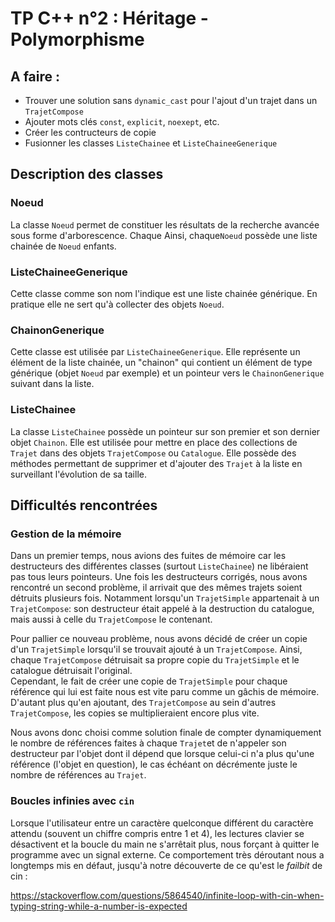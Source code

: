 # TP C++ n°2 : Héritage - Polymorphisme
## A faire :

- Trouver une solution sans `dynamic_cast` pour l'ajout d'un trajet dans un `TrajetCompose`
- Ajouter mots clés `const`, `explicit`, `noexept`, etc.
- Créer les contructeurs de copie
- Fusionner les classes `ListeChainee` et `ListeChaineeGenerique`

## Description des classes

### Noeud

La classe `Noeud` permet de constituer les résultats de la recherche avancée sous forme d'arborescence.
Chaque Ainsi, chaque`Noeud` possède une liste chainée de `Noeud` enfants.

### ListeChaineeGenerique

Cette classe comme son nom l'indique est une liste chainée générique. En pratique elle ne sert qu'à collecter des objets `Noeud`.

### ChainonGenerique

Cette classe est utilisée par `ListeChaineeGenerique`. Elle représente un élément de la liste chainée, un "chainon" qui contient un élément de type générique (objet `Noeud` par exemple) et un pointeur vers le `ChainonGenerique` suivant dans la liste.

### ListeChainee

La classe `ListeChainee` possède un pointeur sur son premier et son dernier objet `Chainon`.
Elle est utilisée pour mettre en place des collections de `Trajet` dans des objets `TrajetCompose` ou `Catalogue`.
Elle possède des méthodes permettant de supprimer et d'ajouter des `Trajet` à la liste en surveillant l'évolution de sa taille.

## Difficultés rencontrées

### Gestion de la mémoire

Dans un premier temps, nous avions des fuites de mémoire car les destructeurs des différentes classes (surtout `ListeChainee`) ne libéraient pas tous leurs pointeurs.
Une fois les destructeurs corrigés, nous avons rencontré un second problème, il arrivait que des mêmes trajets soient détruits plusieurs fois.
Notamment lorsqu'un `TrajetSimple` appartenait à un `TrajetCompose`: son destructeur était appelé à la destruction du catalogue, mais aussi à celle du `TrajetCompose` le contenant.

Pour pallier ce nouveau problème, nous avons décidé de créer un copie d'un `TrajetSimple` lorsqu'il se trouvait ajouté à un `TrajetCompose`.
Ainsi, chaque `TrajetCompose` détruisait sa propre copie du `TrajetSimple` et le catalogue détruisait l'original.\
Cependant, le fait de créer une copie de `TrajetSimple` pour chaque référence qui lui est faite nous est vite paru comme un gâchis de mémoire.
D'autant plus qu'en ajoutant, des `TrajetCompose` au sein d'autres `TrajetCompose`, les copies se multiplieraient encore plus vite.

Nous avons donc choisi comme solution finale de compter dynamiquement le nombre de références faites à chaque `Trajet`et de n'appeler son destructeur par l'objet dont il dépend que lorsque celui-ci n'a plus qu'une référence (l'objet en question), le cas échéant on décrémente juste le nombre de références au `Trajet`.

### Boucles infinies avec `cin`

Lorsque l'utilisateur entre un caractère quelconque différent du caractère attendu (souvent un chiffre compris entre 1 et 4), les lectures clavier se désactivent et la boucle du main ne s'arrêtait plus, nous forçant à quitter le programme avec un signal externe.
Ce comportement très déroutant nous a longtemps mis en défaut, jusqu'à notre découverte de ce qu'est le *failbit* de cin :

https://stackoverflow.com/questions/5864540/infinite-loop-with-cin-when-typing-string-while-a-number-is-expected 